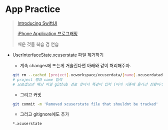 # App Practice

> [Introducing SwiftUI](https://developer.apple.com/tutorials/swiftui)
> 
> [iPhone Application 프로그래밍 ](https://tacademy.skplanet.com/live/player/onlineLectureDetail.action?seq=102)
>
> 배운 것들 복습 겸 연습
>

- UserInterfaceState.xcuserstate 파일 제거하기
  - 계속 changes에 뜨는게 거슬린다면 아래와 같이 처리해주자.

  ```bash
  git rm --cached [project].xcworkspace/xcuserdata/[name].xcuserdatad/UserInterfaceState.xcuserstate
  # project 명과 name 입력
  # 모르겠으면 해당 파일 github 경로 찾아서 똑같이 입력 (이미 기존에 올라간 상황이라면) 
  ```
  - 그리고 커밋
  ```bash
  git commit -m 'Removed xcuserstate file that shouldnt be tracked'
  ```
  - 그리고 gitignore에도 추가
  ```bash
  *.xcuserstate
  ```
